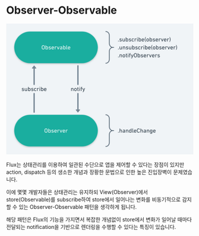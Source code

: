 # Observer-Observable

![Observer-Observable](../image/oo.png)

Flux는 상태관리를 이용하여 일관된 수단으로 앱을 제어할 수 있다는 장점이 있지만 action, dispatch 등의 생소한 개념과 장황한 문법으로 인한 높은 진입장벽이 문제였습니다.

이에 몇몇 개발자들은 상태관리는 유지하되 View(Observer)에서 store(Observable)를 subscribe하여 store에서 일어나는 변화를 비동기적으로 감지할 수 있는 Observer-Observable 패턴을 생각하게 됩니다.

해당 패턴은 Flux의 기능을 가지면서 복잡한 개념없이 store에서 변화가 일어날 때마다 전달되는 notification을 기반으로 렌더링을 수행할 수 있다는 특징이 있습니다.
